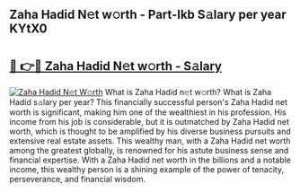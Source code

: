 ## Zaha Hadid N𝚎t w𝚘rth - Part-Ikb S𝚊lary per year KYtX0

# <h2><a href="http://gc01227.nevu.top/?p=Zaha+Hadid">🔗 👉🔴 Zaha Hadid N𝚎t w𝚘rth - S𝚊lary</a></h2>

[![Zaha Hadid N𝚎t W𝚘rth](https://i.imgur.com/Oavwk0R.jpeg)](http://gc01227.nevu.top/?p=Zaha+Hadid)
What is Zaha Hadid n𝚎t w𝚘rth? What is Zaha Hadid s𝚊lary per year?
This financially successful person's Zaha Hadid net worth is significant, making him one of the wealthiest in his profession. His income from his job is considerable, but it is outmatched by Zaha Hadid net worth, which is thought to be amplified by his diverse business pursuits and extensive real estate assets. This wealthy man, with a Zaha Hadid net worth among the greatest globally, is renowned for his astute business sense and financial expertise. With a Zaha Hadid net worth in the billions and a notable income, this wealthy person is a shining example of the power of tenacity, perseverance, and financial wisdom.
